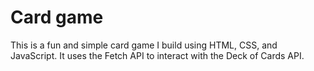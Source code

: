 # Card game
This is a fun and simple card game I build using HTML, CSS, and JavaScript. It uses the Fetch API to interact with the Deck of Cards API.
